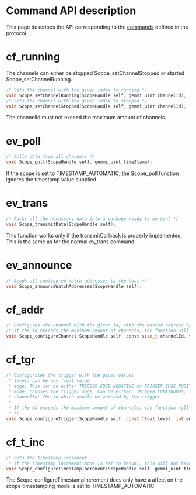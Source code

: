 # Command API description
This page describes the API corresponding to the [commands](https://bitbucket.org/sourceengineers/iot-scope-doc/src/master/Protocol.md) defined in the protocol.
# cf_running
The channels can either be stopped Scope_setChannelStopped or started Scope_setChannelRunning.
```c
/* Sets the channel with the given index to running */
void Scope_setChannelRunning(ScopeHandle self, gemmi_uint channelId);
/* Sets the channel with the given index to stopped */
void Scope_setChannelStopped(ScopeHandle self, gemmi_uint channelId);
```
The channelId must not exceed the maximum amount of channels.
# ev_poll
```c
/* Polls data from all channels */
void Scope_poll(ScopeHandle self, gemmi_uint timeStamp);
```
If the scope is set to TIMESTAMP_AUTOMATIC, the Scope_poll function ignores the timestamp value supplied.
# ev_trans
```c
/* Packs all the necessary data into a package ready to be sent */
void Scope_transmitData(ScopeHandle self);
```
This function works only if the transmitCallback is properly implemented. This is the same as for the normal ev_trans command.
# ev_announce
```c
/* Sends all configured watch addresses to the host */
void Scope_announceWatchAddresses(ScopeHandle self);
```
# cf_addr
```c
/* Configures the channel with the given id, with the wanted address */
/* If the id exceeds the maximum amount of channels, the function will return without doing anything */
void Scope_configureChannel(ScopeHandle self, const size_t channelId, void* pollAddress, DATA_TYPES type);
```
# cf_tgr
```c
/* Configurates the trigger with the gives values
 * level: can be any float value
 * edge: This can be either TRIGGER_EDGE_NEGATIVE or TRIGGER_EDGE_POSITIVE
 * mode: Chooses the trigger mode. Can be either: TRIGGER_CONTINUOUS, TRIGGER_NORMAL or TRIGGER_ONESHOT
 * channelId: The id which should be watched by the trigger
 *
 * If the id exceeds the maximum amount of channels, the function will return without doing anything
 * */
void Scope_configureTrigger(ScopeHandle self, const float level, int edge, TRIGGER_MODE mode, gemmi_uint channelId);
```
# cf_t_inc
```c
/* Sets the timestamp increment
 * If the timestamp increment mode is set to manual, this will not have any effect */
void Scope_configureTimestampIncrement(ScopeHandle self, gemmi_uint timstampIncrement);
```
The Scope_configureTimestampIncrement does only have a affect on the scope timestamping mode is set to TIMESTAMP_AUTOMATIC
